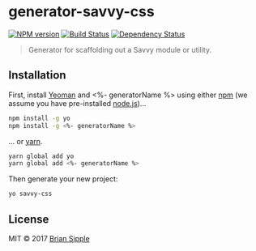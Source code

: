 # generator-savvy-css 

[![NPM version][npm-image]][npm-url] 
[![Build Status][circle-image]][circle-url] 
[![Dependency Status][daviddm-image]][daviddm-url]

> Generator for scaffolding out a Savvy module or utility.

## Installation

First, install [Yeoman](http://yeoman.io) and <%- generatorName %> using either [npm](https://www.npmjs.com/) (we assume you have pre-installed [node.js](https://nodejs.org/))...

```bash
npm install -g yo
npm install -g <%- generatorName %>
```

... or [yarn](https://yarnpkg.com/en/).

```bash
yarn global add yo
yarn global add <%- generatorName %>
```

Then generate your new project:

```bash
yo savvy-css
```

## License

MIT © 2017 [Brian Sipple](https://github.com/BrianSipple)


[npm-image]: https://badge.fury.io/js/generator-savvy-css.svg
[npm-url]: https://npmjs.org/package/generator-savvy-css
[circle-image]: https://circleci.com/gh/savvy-css/generator-savvy-css/tree/master.svg?style=svg&circle-token={{CIRCLE_TOKEN}}
[circle-url]: https://circleci.com/gh/savvy-css/generator-savvy-css/tree/master
[daviddm-image]: https://david-dm.org/savvy-css/generator-savvy-css.svg?theme=shields.io
[daviddm-url]: https://david-dm.org/savvy-css/generator-savvy-css
